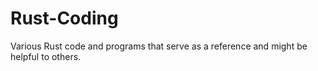 # Rust-Coding

Various Rust code and programs that serve as a reference and might be helpful to others.
